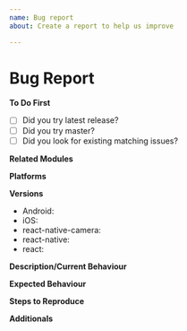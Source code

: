 ```yaml
---
name: Bug report
about: Create a report to help us improve

---
```


# Bug Report
**To Do First**
- [ ] Did you try latest release?
- [ ] Did you try master?
- [ ] Did you look for existing matching issues?

**Related Modules**
<!--Uncomment the related ones-->
<!--RNCamera-->
<!--FaceDetector-->
<!--RCTCamera(deprecated)-->

**Platforms**
<!--Uncomment the related ones-->
<!--Android-->
<!--iOS-->

**Versions**
<!--Please add the used versions/branches or leave blank and uncomment the optionals if used-->
- Android:
- iOS:
- react-native-camera:
- react-native:
- react:
<!---react-navigation:-->

**Description/Current Behaviour**
<!--place your bug description below-->

**Expected Behaviour**
<!--place your expected behaviour below-->

**Steps to Reproduce**
<!--describe how to produce the error below-->

**Additionals**
<!--place screenshots/suggestions and other additional infos below-->
